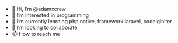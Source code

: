 - 👋 Hi, I’m @adamxcrew
- 👀 I’m interested in programming
- 🌱 I’m currently learning php native, framework laravel, codeiginiter
- 💞️ I’m looking to collaborate 
- 📫 How to reach me

<!---
adamxcrew/adamxcrew is a ✨ special ✨ repository because its `README.md` (this file) appears on your GitHub profile.
You can click the Preview link to take a look at your changes.
--->
